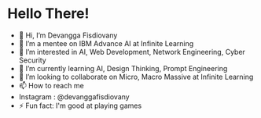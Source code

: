 # Hello There!

- 👋 Hi, I’m Devangga Fisdiovany
- 👋 I’m a mentee on IBM Advance AI at Infinite Learning
- 👀 I’m interested in AI, Web Development, Network Engineering, Cyber Security
- 🌱 I’m currently learning AI, Design Thinking, Prompt Engineering
- 💞️ I’m looking to collaborate on Micro, Macro Massive at Infinite Learning
- 📫 How to reach me
- Instagram : @devanggafisdiovany
- ⚡ Fun fact: I'm good at playing games
